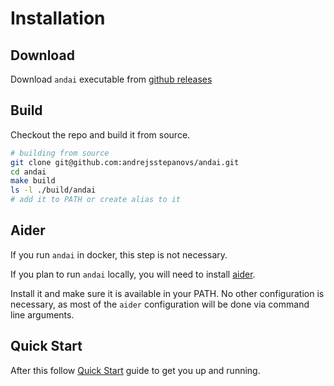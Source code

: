 # Installation

## Download

Download `andai` executable from [github releases](https://github.com/andrejsstepanovs/andai/tags)

## Build

Checkout the repo and build it from source.

```bash
# building from source
git clone git@github.com:andrejsstepanovs/andai.git
cd andai
make build
ls -l ./build/andai
# add it to PATH or create alias to it
```

## Aider

If you run `andai` in docker, this step is not necessary.

If you plan to run `andai` locally, you will need to install [aider](https://aider.chat/).

Install it and make sure it is available in your PATH. No other configuration is necessary, 
as most of the `aider` configuration will be done via command line arguments.

## Quick Start

After this follow [Quick Start](QUICKSTART.md) guide to get you up and running.

